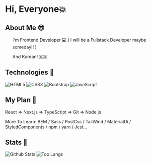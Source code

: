 <h1>Hi, Everyone💥</h1>

## About Me 😎
<ul>
  <p>I'm Frontend Developer 💻 ( I will be a Fullstack Developer maybe someday!! )<p>
  <p>And Korean! 🇰🇷<p>
</ul>

## Technologies 🚀
![HTML5](https://img.shields.io/badge/-HTML5-E34F26?style=flat-square&logo=html5&logoColor=white)
![CSS3](https://img.shields.io/badge/-CSS3-1572B6?style=flat-square&logo=css3)
![Bootstrap](https://img.shields.io/badge/-Bootstrap-563D7C?style=flat-square&logo=bootstrap)
![JavaScript](https://img.shields.io/badge/-JavaScript-black?style=flat-square&logo=javascript)
<!-- ![TypeScript](https://img.shields.io/badge/-TypeScript-007ACC?style=flat-square&logo=typescript) -->

## My Plan 🌟
 <p>React => Next.js => TypeScript => Git => Node.js </p>
 <p>More To Learn: BEM / Sass / PostCss / TailWind / MaterialUi / StyledComponents / npm / yarn / Jest...</p>


## Stats 👀

![Github Stats](https://github-readme-stats.vercel.app/api?username=Luckkk1&count_private=true&show_icons=true&include_all_commits=true)
![Top Langs](https://github-readme-stats.vercel.app/api/top-langs/?username=Luckkk1&hide=TeX&layout=compact)




<!--
**Luckkk1/Luckkk1** is a ✨ _special_ ✨ repository because its `README.md` (this file) appears on your GitHub profile.

Here are some ideas to get you started:

- 🔭 I’m currently working on ...
- 🌱 I’m currently learning ...
- 👯 I’m looking to collaborate on ...
- 🤔 I’m looking for help with ...
- 💬 Ask me about ...
- 📫 How to reach me: ...
- 😄 Pronouns: ...
- ⚡ Fun fact: ...
-->

